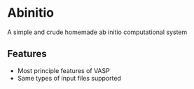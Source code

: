 # Abinitio
A simple and crude homemade ab initio computational system

## Features
+ Most principle features of VASP
+ Same types of input files supported